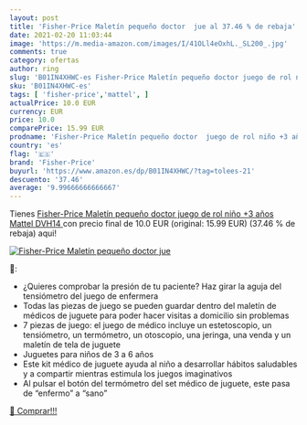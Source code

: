```yaml
---
layout: post
title: 'Fisher-Price Maletín pequeño doctor  jue al 37.46 % de rebaja'
date: 2021-02-20 11:03:44
image: 'https://m.media-amazon.com/images/I/41OLl4eOxhL._SL200_.jpg'
comments: true
category: ofertas
author: ring
slug: 'B01IN4XHWC-es Fisher-Price Maletín pequeño doctor juego de rol niño +3...'
sku: 'B01IN4XHWC-es'
tags: [ 'fisher-price','mattel', ]
actualPrice: 10.0 EUR
currency: EUR
price: 10.0
comparePrice: 15.99 EUR
prodname: 'Fisher-Price Maletín pequeño doctor  juego de rol niño +3 años  Mattel DVH14 '
country: 'es'
flag: '🇪🇸'
brand: 'Fisher-Price'
buyurl: 'https://www.amazon.es/dp/B01IN4XHWC/?tag=tolees-21'
descuento: '37.46'
average: '9.99666666666667'
---
```


Tienes [Fisher-Price Maletín pequeño doctor  juego de rol niño +3 años  Mattel DVH14 ](https://www.amazon.es/dp/B01IN4XHWC/?tag=tolees-21) con precio final de  10.0 EUR (original: 15.99 EUR) (37.46 %  de rebaja) aqui!

[![Fisher-Price Maletín pequeño doctor  jue](https://m.media-amazon.com/images/I/41OLl4eOxhL._SL200_.jpg)](https://www.amazon.es/dp/B01IN4XHWC/?tag=tolees-21)

🔎:

- ¿Quieres comprobar la presión de tu paciente? Haz girar la aguja del tensiómetro del juego de enfermera
- Todas las piezas de juego se pueden guardar dentro del maletín de médicos de juguete para poder hacer visitas a domicilio sin problemas
- 7 piezas de juego: el juego de médico incluye un estetoscopio, un tensiómetro, un termómetro, un otoscopio, una jeringa, una venda y un maletín de tela de juguete
- Juguetes para niños de 3 a 6 años
- Este kit médico de juguete ayuda al niño a desarrollar hábitos saludables y a compartir mientras estimula los juegos imaginativos
- Al pulsar el botón del termómetro del set médico de juguete, este pasa de “enfermo” a “sano”

[🛒 Comprar!!!](https://www.amazon.es/dp/B01IN4XHWC/?tag=tolees-21)
